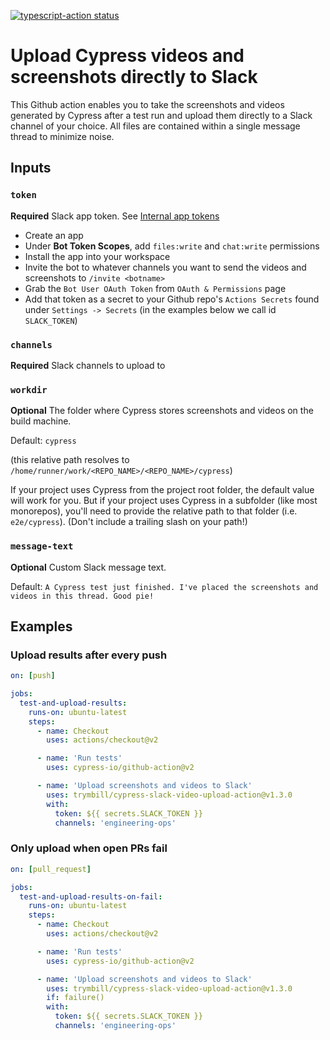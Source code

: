 <p>
  <a href="https://github.com/trymbill/cypress-slack-video-upload-action/actions"><img alt="typescript-action status" src="https://github.com/actions/typescript-action/workflows/build-test/badge.svg"></a>
</p>

# Upload Cypress videos and screenshots directly to Slack

This Github action enables you to take the screenshots and videos generated by Cypress after a test run and upload them directly to a Slack channel of your choice. All files are contained within a single message thread to minimize noise.

## Inputs

### `token`

**Required** Slack app token. See [Internal app tokens](https://slack.com/intl/en-ru/help/articles/215770388-Create-and-regenerate-API-tokens#internal-app-tokens)

- Create an app
- Under **Bot Token Scopes**, add `files:write` and `chat:write` permissions
- Install the app into your workspace
- Invite the bot to whatever channels you want to send the videos and screenshots to `/invite <botname>`
- Grab the `Bot User OAuth Token` from `OAuth & Permissions` page
- Add that token as a secret to your Github repo's `Actions Secrets` found under `Settings -> Secrets` (in the examples below we call id `SLACK_TOKEN`)

### `channels`

**Required** Slack channels to upload to

### `workdir`

**Optional** The folder where Cypress stores screenshots and videos on the build machine.

Default: `cypress`

(this relative path resolves to `/home/runner/work/<REPO_NAME>/<REPO_NAME>/cypress`)

If your project uses Cypress from the project root folder, the default value will work for you.
But if your project uses Cypress in a subfolder (like most monorepos), you'll need to provide the relative path to that folder
(i.e. `e2e/cypress`).
(Don't include a trailing slash on your path!)

### `message-text`

**Optional** Custom Slack message text.

Default: `A Cypress test just finished. I've placed the screenshots and videos in this thread. Good pie!`

## Examples

### Upload results after every push

```yml
on: [push]

jobs:
  test-and-upload-results:
    runs-on: ubuntu-latest
    steps:
      - name: Checkout
        uses: actions/checkout@v2

      - name: 'Run tests'
        uses: cypress-io/github-action@v2

      - name: 'Upload screenshots and videos to Slack'
        uses: trymbill/cypress-slack-video-upload-action@v1.3.0
        with:
          token: ${{ secrets.SLACK_TOKEN }}
          channels: 'engineering-ops'
```

### Only upload when open PRs fail

```yml
on: [pull_request]

jobs:
  test-and-upload-results-on-fail:
    runs-on: ubuntu-latest
    steps:
      - name: Checkout
        uses: actions/checkout@v2

      - name: 'Run tests'
        uses: cypress-io/github-action@v2

      - name: 'Upload screenshots and videos to Slack'
        uses: trymbill/cypress-slack-video-upload-action@v1.3.0
        if: failure()
        with:
          token: ${{ secrets.SLACK_TOKEN }}
          channels: 'engineering-ops'
```

